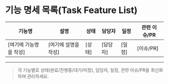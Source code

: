 # 기능 명세 목록(Task Feature List)

| 기능명                 | 설명                 | 상태   | 담당자   | 일정   | 관련 이슈/PR |
| ---------------------- | -------------------- | ------ | -------- | ------ | ------------ |
| [여기에 기능명을 작성] | [여기에 설명을 작성] | [상태] | [담당자] | [일정] | [이슈/PR]    |

---

> 각 기능별로 상태(완료/진행중/대기/미정), 담당자, 일정, 관련 이슈/PR을 최신화하며 관리하세요.
